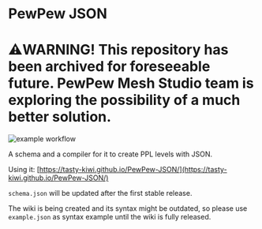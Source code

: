# PewPew JSON
# **:warning:WARNING! This repository has been archived for foreseeable future. PewPew Mesh Studio team is exploring the possibility of a much better solution.**
![example workflow](https://github.com/Tasty-Kiwi/PewPew-JSON/actions/workflows/codeql-analysis.yml/badge.svg)

A schema and a compiler for it to create PPL levels with JSON.

Using it: [https://tasty-kiwi.github.io/PewPew-JSON/](https://tasty-kiwi.github.io/PewPew-JSON/)

`schema.json` will be updated after the first stable release.

The wiki is being created and its syntax might be outdated, so please use `example.json` as syntax example until the wiki is fully released.
